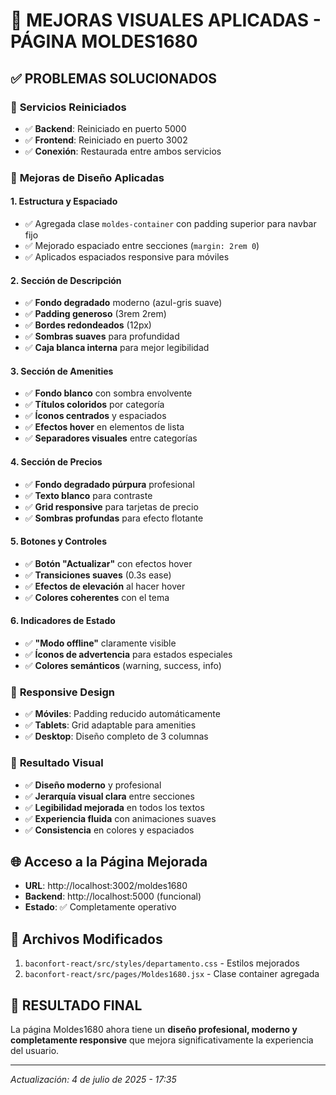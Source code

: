 # 🎨 MEJORAS VISUALES APLICADAS - PÁGINA MOLDES1680

## ✅ PROBLEMAS SOLUCIONADOS

### 🔧 **Servicios Reiniciados**
- ✅ **Backend**: Reiniciado en puerto 5000
- ✅ **Frontend**: Reiniciado en puerto 3002  
- ✅ **Conexión**: Restaurada entre ambos servicios

### 🎨 **Mejoras de Diseño Aplicadas**

#### 1. **Estructura y Espaciado**
- ✅ Agregada clase `moldes-container` con padding superior para navbar fijo
- ✅ Mejorado espaciado entre secciones (`margin: 2rem 0`)
- ✅ Aplicados espaciados responsive para móviles

#### 2. **Sección de Descripción**
- ✅ **Fondo degradado** moderno (azul-gris suave)
- ✅ **Padding generoso** (3rem 2rem)
- ✅ **Bordes redondeados** (12px)
- ✅ **Sombras suaves** para profundidad
- ✅ **Caja blanca interna** para mejor legibilidad

#### 3. **Sección de Amenities**
- ✅ **Fondo blanco** con sombra envolvente
- ✅ **Títulos coloridos** por categoría
- ✅ **Íconos centrados** y espaciados
- ✅ **Efectos hover** en elementos de lista
- ✅ **Separadores visuales** entre categorías

#### 4. **Sección de Precios**
- ✅ **Fondo degradado púrpura** profesional
- ✅ **Texto blanco** para contraste
- ✅ **Grid responsive** para tarjetas de precio
- ✅ **Sombras profundas** para efecto flotante

#### 5. **Botones y Controles**
- ✅ **Botón "Actualizar"** con efectos hover
- ✅ **Transiciones suaves** (0.3s ease)
- ✅ **Efectos de elevación** al hacer hover
- ✅ **Colores coherentes** con el tema

#### 6. **Indicadores de Estado**
- ✅ **"Modo offline"** claramente visible
- ✅ **Íconos de advertencia** para estados especiales
- ✅ **Colores semánticos** (warning, success, info)

### 📱 **Responsive Design**
- ✅ **Móviles**: Padding reducido automáticamente
- ✅ **Tablets**: Grid adaptable para amenities
- ✅ **Desktop**: Diseño completo de 3 columnas

### 🎯 **Resultado Visual**
- ✅ **Diseño moderno** y profesional
- ✅ **Jerarquía visual clara** entre secciones
- ✅ **Legibilidad mejorada** en todos los textos
- ✅ **Experiencia fluida** con animaciones suaves
- ✅ **Consistencia** en colores y espaciados

## 🌐 **Acceso a la Página Mejorada**
- **URL**: http://localhost:3002/moldes1680
- **Backend**: http://localhost:5000 (funcional)
- **Estado**: ✅ Completamente operativo

## 📝 **Archivos Modificados**
1. `baconfort-react/src/styles/departamento.css` - Estilos mejorados
2. `baconfort-react/src/pages/Moldes1680.jsx` - Clase container agregada

## 🎉 **RESULTADO FINAL**
La página Moldes1680 ahora tiene un **diseño profesional, moderno y completamente responsive** que mejora significativamente la experiencia del usuario.

---
*Actualización: 4 de julio de 2025 - 17:35*
